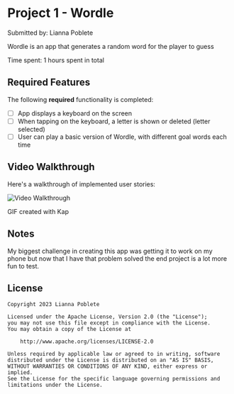 # Project 1 - Wordle

Submitted by: Lianna Poblete

Wordle is an app that generates a random word for the player to guess 

Time spent: 1 hours spent in total

## Required Features

The following **required** functionality is completed:

- [ ] App displays a keyboard on the screen
- [ ] When tapping on the keyboard, a letter is shown or deleted (letter selected)
- [ ] User can play a basic version of Wordle, with different goal words each time

## Video Walkthrough

Here's a walkthrough of implemented user stories:

<img src='[https://imgur.com/txGoko1.gif](https://imgur.com/xAq56E8.gif)' title='Video Walkthrough' width='' alt='Video Walkthrough' />

GIF created with Kap

## Notes

My biggest challenge in creating this app was getting it to work on my phone but now that I have that problem solved the end project is a lot more fun to test.

## License

    Copyright 2023 Lianna Poblete

    Licensed under the Apache License, Version 2.0 (the "License");
    you may not use this file except in compliance with the License.
    You may obtain a copy of the License at

        http://www.apache.org/licenses/LICENSE-2.0

    Unless required by applicable law or agreed to in writing, software
    distributed under the License is distributed on an "AS IS" BASIS,
    WITHOUT WARRANTIES OR CONDITIONS OF ANY KIND, either express or implied.
    See the License for the specific language governing permissions and
    limitations under the License.
